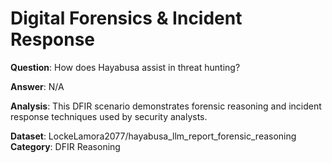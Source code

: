 # Digital Forensics & Incident Response

**Question**: How does Hayabusa assist in threat hunting?

**Answer**: N/A

**Analysis**: This DFIR scenario demonstrates forensic reasoning and incident response techniques used by security analysts.

**Dataset**: LockeLamora2077/hayabusa_llm_report_forensic_reasoning
**Category**: DFIR Reasoning
